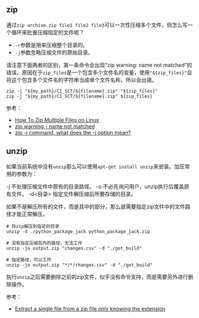 ## zip

通过`zip archive.zip file1 file2 file3`可以一次性压缩多个文件，但怎么写一个循环来批量压缩指定的文件呢？

- `-r`参数是用来压缩整个目录的。
- `-j`参数忽略压缩文件的原始目录。

请注意下面两者的区别，第一条命令会出现“zip warning: name not matched”的错误，原因在于`zip_files`是一个包含多个文件名的变量，使用`"${zip_files}"`会将这个包含多个文件名的字符串当成单个文件名称，所以会出错。

```
zip -j "${my_path}/CI_SCT/${filename}.zip" "${zip_files}"
zip -j "${my_path}/CI_SCT/${filename}.zip" ${zip_files}
```

参考：

- [How To Zip Multiple Files on Linux](https://devconnected.com/how-to-zip-multiple-files-on-linux/)
- [zip warning - name not matched](https://stackoverflow.com/questions/46015202/zip-warning-name-not-matched)
- [zip -j command, what does the -j option mean?](https://stackoverflow.com/questions/2851846/zip-j-command-what-does-the-j-option-mean)


## unzip

如果当前系统中没有`unzip`那么可以使用`apt-get install unzip`来安装。加压常用的参数为：

-j 不处理压缩文件中原有的目录路径。
-o 不必先询问用户，unzip执行后覆盖原有文件。
-d<目录> 指定文件解压缩后所要存储的目录。

如果不是解压所有的文件，而是其中的部分，那么就需要指定zip文件中的文件路径才能正常解压。

```
# 将zip解压到指定的目录
unzip -d ./python_package_jack python_package_jack.zip

# 没有指定压缩包内的路径，无法工作
unzip -jo output.zip "changes.csv" -d "./get_build"

# 指定路径，可以工作
unzip -jo output.zip "*/*/changes.csv" -d "./get_build"
```

执行`unzip`之后需要删除之前的zip文件，似乎没有命令支持，而是需要另外进行删除操作。

参考：

- [Extract a single file from a zip file only knowing the extension](https://unix.stackexchange.com/questions/220586/extract-a-single-file-from-a-zip-file-only-knowing-the-extension)
